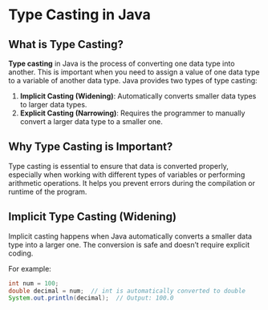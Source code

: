 # Type Casting in Java

## What is Type Casting?

**Type casting** in Java is the process of converting one data type into another. This is important when you need to assign a value of one data type to a variable of another data type. Java provides two types of type casting:

1. **Implicit Casting (Widening)**: Automatically converts smaller data types to larger data types.
2. **Explicit Casting (Narrowing)**: Requires the programmer to manually convert a larger data type to a smaller one.

## Why Type Casting is Important?

Type casting is essential to ensure that data is converted properly, especially when working with different types of variables or performing arithmetic operations. It helps you prevent errors during the compilation or runtime of the program.

## Implicit Type Casting (Widening)

Implicit casting happens when Java automatically converts a smaller data type into a larger one. The conversion is safe and doesn’t require explicit coding.

For example:

```java
int num = 100;
double decimal = num;  // int is automatically converted to double
System.out.println(decimal);  // Output: 100.0
